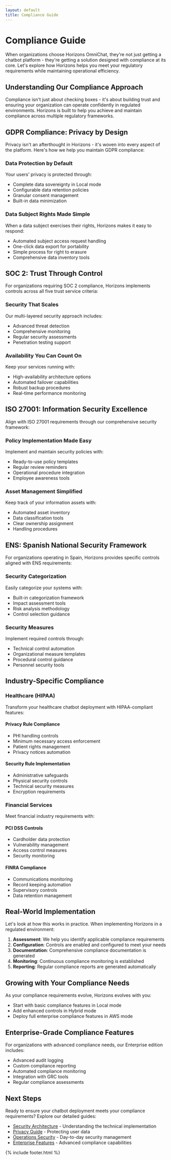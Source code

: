 ```yaml
---
layout: default
title: Compliance Guide
---
```


# Compliance Guide

When organizations choose Horizons OmniChat, they're not just getting a chatbot platform - they're getting a solution designed with compliance at its core. Let's explore how Horizons helps you meet your regulatory requirements while maintaining operational efficiency.

## Understanding Our Compliance Approach

Compliance isn't just about checking boxes - it's about building trust and ensuring your organization can operate confidently in regulated environments. Horizons is built to help you achieve and maintain compliance across multiple regulatory frameworks.

## GDPR Compliance: Privacy by Design

Privacy isn't an afterthought in Horizons - it's woven into every aspect of the platform. Here's how we help you maintain GDPR compliance:

### Data Protection by Default

Your users' privacy is protected through:
- Complete data sovereignty in Local mode
- Configurable data retention policies
- Granular consent management
- Built-in data minimization

### Data Subject Rights Made Simple

When a data subject exercises their rights, Horizons makes it easy to respond:
- Automated subject access request handling
- One-click data export for portability
- Simple process for right to erasure
- Comprehensive data inventory tools

## SOC 2: Trust Through Control

For organizations requiring SOC 2 compliance, Horizons implements controls across all five trust service criteria:

### Security That Scales

Our multi-layered security approach includes:
- Advanced threat detection
- Comprehensive monitoring
- Regular security assessments
- Penetration testing support

### Availability You Can Count On

Keep your services running with:
- High-availability architecture options
- Automated failover capabilities
- Robust backup procedures
- Real-time performance monitoring

## ISO 27001: Information Security Excellence

Align with ISO 27001 requirements through our comprehensive security framework:

### Policy Implementation Made Easy

Implement and maintain security policies with:
- Ready-to-use policy templates
- Regular review reminders
- Operational procedure integration
- Employee awareness tools

### Asset Management Simplified

Keep track of your information assets with:
- Automated asset inventory
- Data classification tools
- Clear ownership assignment
- Handling procedures

## ENS: Spanish National Security Framework

For organizations operating in Spain, Horizons provides specific controls aligned with ENS requirements:

### Security Categorization

Easily categorize your systems with:
- Built-in categorization framework
- Impact assessment tools
- Risk analysis methodology
- Control selection guidance

### Security Measures

Implement required controls through:
- Technical control automation
- Organizational measure templates
- Procedural control guidance
- Personnel security tools

## Industry-Specific Compliance

### Healthcare (HIPAA)

Transform your healthcare chatbot deployment with HIPAA-compliant features:

#### Privacy Rule Compliance
- PHI handling controls
- Minimum necessary access enforcement
- Patient rights management
- Privacy notices automation

#### Security Rule Implementation
- Administrative safeguards
- Physical security controls
- Technical security measures
- Encryption requirements

### Financial Services

Meet financial industry requirements with:

#### PCI DSS Controls
- Cardholder data protection
- Vulnerability management
- Access control measures
- Security monitoring

#### FINRA Compliance
- Communications monitoring
- Record keeping automation
- Supervisory controls
- Data retention management

## Real-World Implementation

Let's look at how this works in practice. When implementing Horizons in a regulated environment:

1. **Assessment**: We help you identify applicable compliance requirements
2. **Configuration**: Controls are enabled and configured to meet your needs
3. **Documentation**: Comprehensive compliance documentation is generated
4. **Monitoring**: Continuous compliance monitoring is established
5. **Reporting**: Regular compliance reports are generated automatically

## Growing with Your Compliance Needs

As your compliance requirements evolve, Horizons evolves with you:

- Start with basic compliance features in Local mode
- Add enhanced controls in Hybrid mode
- Deploy full enterprise compliance features in AWS mode

## Enterprise-Grade Compliance Features

For organizations with advanced compliance needs, our Enterprise edition includes:

- Advanced audit logging
- Custom compliance reporting
- Automated compliance monitoring
- Integration with GRC tools
- Regular compliance assessments

## Next Steps

Ready to ensure your chatbot deployment meets your compliance requirements? Explore our detailed guides:

- [Security Architecture](../architecture/security.md) - Understanding the technical implementation
- [Privacy Guide](privacy.md) - Protecting user data
- [Operations Security](../operations/security.md) - Day-to-day security management
- [Enterprise Features](../enterprise/index.md) - Advanced compliance capabilities

{% include footer.html %}
